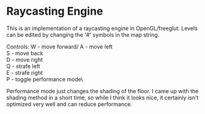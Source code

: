 # Raycasting Engine

This is an implementation of a raycasting engine in OpenGL/freeglut. Levels can be edited by changing 
the '#' symbols in the map string.

Controls:
W - move forward/
A - move left\
S - move back \
D - move right\
Q - strafe left\
E - strafe right\
P - toggle performance mode\

Performance mode just changes the shading of the floor. I came up with the shading method in a short time, so while I think
it looks nice, it certainly isn't optimized very well and can reduce performance. 

